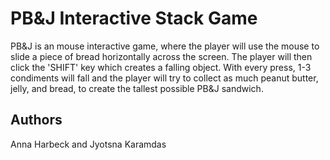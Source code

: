 # PB&J Interactive Stack Game  

PB&J is an mouse interactive game, where the player will use the mouse to slide a piece of bread horizontally across the screen. The player will then click the 'SHIFT' key which creates a falling object. With every press, 1-3 condiments will fall and the player will try to collect as much peanut butter, jelly, and bread, to create the tallest possible PB&J sandwich.


## Authors

Anna Harbeck and Jyotsna Karamdas


